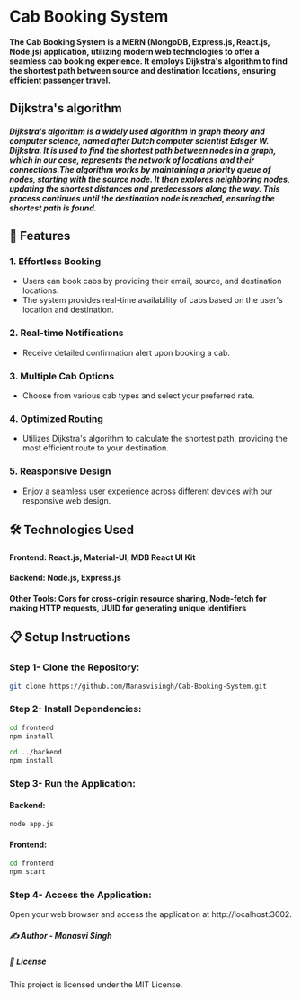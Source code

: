 # Cab Booking System

#### The Cab Booking System is a MERN (MongoDB, Express.js, React.js, Node.js) application, utilizing modern web technologies to offer a seamless cab booking experience. It employs Dijkstra's algorithm to find the shortest path between source and destination locations, ensuring efficient passenger travel.

## Dijkstra's algorithm
##### Dijkstra's algorithm is a widely used algorithm in graph theory and computer science, named after Dutch computer scientist Edsger W. Dijkstra. It is used to find the shortest path between nodes in a graph, which in our case, represents the network of locations and their connections.The algorithm works by maintaining a priority queue of nodes, starting with the source node. It then explores neighboring nodes, updating the shortest distances and predecessors along the way. This process continues until the destination node is reached, ensuring the shortest path is found.

## 🚕 Features

### 1. Effortless Booking
* Users can book cabs by providing their email, source, and destination locations.
* The system provides real-time availability of cabs based on the user's location and destination.
### 2. Real-time Notifications
* Receive detailed confirmation alert upon booking a cab.
### 3. Multiple Cab Options
* Choose from various cab types and select your preferred rate.
### 4. Optimized Routing
* Utilizes Dijkstra's algorithm to calculate the shortest path, providing the most efficient route to your destination.
### 5. Reasponsive Design
* Enjoy a seamless user experience across different devices with our responsive web design.


## 🛠️ Technologies Used

#### Frontend: React.js, Material-UI, MDB React UI Kit
#### Backend: Node.js, Express.js
#### Other Tools: Cors for cross-origin resource sharing, Node-fetch for making HTTP requests, UUID for generating unique identifiers


## 📋 Setup Instructions

### Step 1- Clone the Repository:
``` bash
git clone https://github.com/Manasvisingh/Cab-Booking-System.git
``` 
### Step 2- Install Dependencies:
```bash
cd frontend
npm install
```
```bash
cd ../backend
npm install
```
### Step 3- Run the Application:
#### Backend:
```bash
node app.js
```
#### Frontend:
```bash
cd frontend
npm start
```
### Step 4- Access the Application:
Open your web browser and access the application at http://localhost:3002.



##### ✍️ Author - Manasvi Singh

##### 📄 License
This project is licensed under the MIT License.

